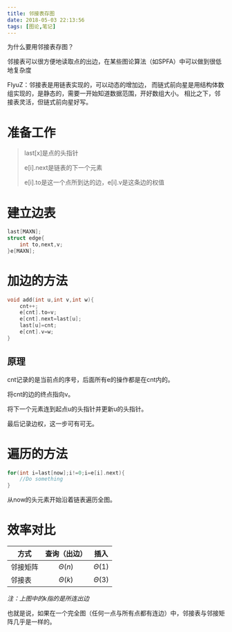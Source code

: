 ```yaml
---
title: 邻接表存图
date: 2018-05-03 22:13:56
tags: [图论,笔记]
---
```



为什么要用邻接表存图？

邻接表可以很方便地读取点的出边，在某些图论算法（如SPFA）中可以做到很低地复杂度

FlyuZ：邻接表是用链表实现的，可以动态的增加边， 而链式前向星是用结构体数组实现的，是静态的，需要一开始知道数据范围，开好数组大小。 相比之下，邻接表灵活，但链式前向星好写。

<!--more-->

# 准备工作

> last[x]是点的头指针
>
> e[i].next是链表的下一个元素
>
> e[i].to是这一个点所到达的边，e[i].v是这条边的权值





# 建立边表

```cpp
last[MAXN];
struct edge{
	int to,next,v;
}e[MAXN];
```

# 加边的方法

```cpp
void add(int u,int v,int w){
	cnt++;
	e[cnt].to=v;
	e[cnt].next=last[u];
	last[u]=cnt;
	e[cnt].v=w;
}
```

## 原理

cnt记录的是当前点的序号，后面所有e的操作都是在cnt内的。

将cnt的边的终点指向v。

将下一个元素连到起点u的头指针并更新u的头指针。

最后记录边权，这一步可有可无。

# 遍历的方法

```cpp
for(int i=last[now];i!=0;i=e[i].next){
	//Do something
}
```

从now的头元素开始沿着链表遍历全图。


# 效率对比

| 方式 | 查询（出边） | 插入 |
| - | :-: | :-: |
| 邻接矩阵 | $\Theta(n)$ | $\Theta(1)$ |
| 邻接表 | $\Theta(k)$ | $\Theta(3)$ |

_注：上图中的k指的是所连出边_

也就是说，如果在一个完全图（任何一点与所有点都有连边）中，邻接表与邻接矩阵几乎是一样的。

